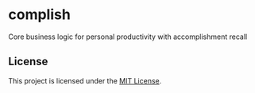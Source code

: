 # complish

Core business logic for personal productivity with accomplishment recall

## License

This project is licensed under the [MIT License].

[MIT License]: https://github.com/aaronmallen/complish-dev/blob/main/crates/config/LICENSE
